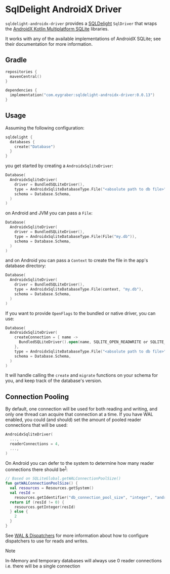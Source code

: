 # SqlDelight AndroidX Driver

`sqldelight-androidx-driver` provides a [SQLDelight] `SqlDriver` that wraps the [AndroidX Kotlin Multiplatform SQLite]
libraries.

It works with any of the available implementations of AndroidX SQLite; see their documentation for more information.

## Gradle

```kotlin
repositories {
  mavenCentral()
}

dependencies {
  implementation("com.eygraber:sqldelight-androidx-driver:0.0.13")
}
```

## Usage
Assuming the following configuration:

```kotlin
sqldelight {
  databases {
    create("Database")
  }
}
```

you get started by creating a `AndroidxSqliteDriver`:

```kotlin
Database(
  AndroidxSqliteDriver(
    driver = BundledSQLiteDriver(),
    type = AndroidxSqliteDatabaseType.File("<absolute path to db file>"),
    schema = Database.Schema,
  )
)
```

on Android and JVM you can pass a `File`:

```kotlin
Database(
  AndroidxSqliteDriver(
    driver = BundledSQLiteDriver(),
    type = AndroidxSqliteDatabaseType.File(File("my.db")),
    schema = Database.Schema,
  )
)
```

and on Android you can pass a `Context` to create the file in the app's database directory:

```kotlin
Database(
  AndroidxSqliteDriver(
    driver = BundledSQLiteDriver(),
    type = AndroidxSqliteDatabaseType.File(context, "my.db"),
    schema = Database.Schema,
  )
)
```

If you want to provide `OpenFlags` to the bundled or native driver, you can use:

```kotlin
Database(
  AndroidxSqliteDriver(
    createConnection = { name ->
      BundledSQLiteDriver().open(name, SQLITE_OPEN_READWRITE or SQLITE_OPEN_CREATE)
    },
    type = AndroidxSqliteDatabaseType.File("<absolute path to db file>"),
    schema = Database.Schema,
  )
)
```

It will handle calling the `create` and `migrate` functions on your schema for you, and keep track of the database's version.

## Connection Pooling

By default, one connection will be used for both reading and writing, and only one thread can acquire that connection at a time.
If you have WAL enabled, you could (and should) set the amount of pooled reader connections that will be used:

```kotlin
AndroidxSqliteDriver(
  ...,
  readerConnections = 4,
  ...,
)
```

On Android you can defer to the system to determine how many reader connections there should be<sup>[1]</sup>:

```kotlin
// Based on SQLiteGlobal.getWALConnectionPoolSize()
fun getWALConnectionPoolSize() {
  val resources = Resources.getSystem()
  val resId =
    resources.getIdentifier("db_connection_pool_size", "integer", "android")
  return if (resId != 0) {
    resources.getInteger(resId)
  } else {
    2
  }
}
```

See [WAL & Dispatchers] for more information about how to configure dispatchers to use for reads and writes.

> [!NOTE]  
> In-Memory and temporary databases will always use 0 reader connections i.e. there will be a single connection 

[1]: https://blog.p-y.wtf/parallelism-with-android-sqlite#heading-secondary-connections
[AndroidX Kotlin Multiplatform SQLite]: https://developer.android.com/kotlin/multiplatform/sqlite
[SQLDelight]: https://github.com/sqldelight/sqldelight
[WAL & Dispatchers]: https://blog.p-y.wtf/parallelism-with-android-sqlite#heading-wal-amp-dispatchers
